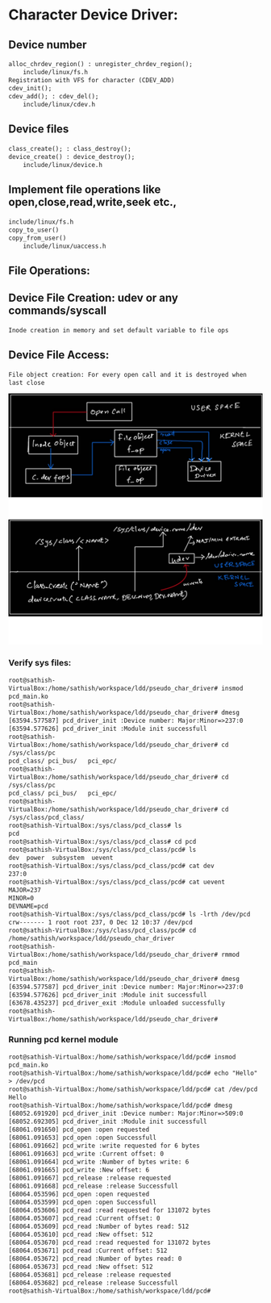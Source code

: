 # Character Device Driver:  
## Device number    
	alloc_chrdev_region() : unregister_chrdev_region();   
		include/linux/fs.h  
	Registration with VFS for character (CDEV_ADD)  
	cdev_init();  
	cdev_add(); : cdev_del();  
		include/linux/cdev.h  
## Device files  
	class_create(); : class_destroy();     
	device_create() : device_destroy();  
		include/linux/device.h
## Implement file operations like open,close,read,write,seek etc.,  
	include/linux/fs.h  
	copy_to_user()  
	copy_from_user()  
		include/linux/uaccess.h  
  
## File Operations:  
## Device File Creation: udev or any commands/syscall  
	Inode creation in memory and set default variable to file ops  
## Device File Access:  
	File object creation: For every open call and it is destroyed when last close  

![Screenshot](fops1.jpg)
![Screenshot](udev.jpg)

### Verify sys files:
```
root@sathish-VirtualBox:/home/sathish/workspace/ldd/pseudo_char_driver# insmod pcd_main.ko
root@sathish-VirtualBox:/home/sathish/workspace/ldd/pseudo_char_driver# dmesg
[63594.577587] pcd_driver_init :Device number: Major:Minor=>237:0
[63594.577626] pcd_driver_init :Module init successfull
root@sathish-VirtualBox:/home/sathish/workspace/ldd/pseudo_char_driver# cd /sys/class/pc
pcd_class/ pci_bus/   pci_epc/
root@sathish-VirtualBox:/home/sathish/workspace/ldd/pseudo_char_driver# cd /sys/class/pc
pcd_class/ pci_bus/   pci_epc/
root@sathish-VirtualBox:/home/sathish/workspace/ldd/pseudo_char_driver# cd /sys/class/pcd_class/
root@sathish-VirtualBox:/sys/class/pcd_class# ls
pcd
root@sathish-VirtualBox:/sys/class/pcd_class# cd pcd
root@sathish-VirtualBox:/sys/class/pcd_class/pcd# ls
dev  power  subsystem  uevent
root@sathish-VirtualBox:/sys/class/pcd_class/pcd# cat dev
237:0
root@sathish-VirtualBox:/sys/class/pcd_class/pcd# cat uevent
MAJOR=237
MINOR=0
DEVNAME=pcd
root@sathish-VirtualBox:/sys/class/pcd_class/pcd# ls -lrth /dev/pcd
crw------- 1 root root 237, 0 Dec 12 10:37 /dev/pcd
root@sathish-VirtualBox:/sys/class/pcd_class/pcd# cd /home/sathish/workspace/ldd/pseudo_char_driver
root@sathish-VirtualBox:/home/sathish/workspace/ldd/pseudo_char_driver# rmmod pcd_main
root@sathish-VirtualBox:/home/sathish/workspace/ldd/pseudo_char_driver# dmesg
[63594.577587] pcd_driver_init :Device number: Major:Minor=>237:0
[63594.577626] pcd_driver_init :Module init successfull
[63678.435237] pcd_driver_exit :Module unloaded successfully
root@sathish-VirtualBox:/home/sathish/workspace/ldd/pseudo_char_driver#
```
### Running pcd kernel module
```
root@sathish-VirtualBox:/home/sathish/workspace/ldd/pcd# insmod pcd_main.ko
root@sathish-VirtualBox:/home/sathish/workspace/ldd/pcd# echo "Hello" > /dev/pcd
root@sathish-VirtualBox:/home/sathish/workspace/ldd/pcd# cat /dev/pcd
Hello
root@sathish-VirtualBox:/home/sathish/workspace/ldd/pcd# dmesg
[68052.691920] pcd_driver_init :Device number: Major:Minor=>509:0
[68052.692305] pcd_driver_init :Module init successfull
[68061.091650] pcd_open :open requested
[68061.091653] pcd_open :open Successfull
[68061.091662] pcd_write :write requested for 6 bytes
[68061.091663] pcd_write :Current offset: 0
[68061.091664] pcd_write :Number of bytes write: 6
[68061.091665] pcd_write :New offset: 6
[68061.091667] pcd_release :release requested
[68061.091668] pcd_release :release Successfull
[68064.053596] pcd_open :open requested
[68064.053599] pcd_open :open Successfull
[68064.053606] pcd_read :read requested for 131072 bytes
[68064.053607] pcd_read :Current offset: 0
[68064.053609] pcd_read :Number of bytes read: 512
[68064.053610] pcd_read :New offset: 512
[68064.053670] pcd_read :read requested for 131072 bytes
[68064.053671] pcd_read :Current offset: 512
[68064.053672] pcd_read :Number of bytes read: 0
[68064.053673] pcd_read :New offset: 512
[68064.053681] pcd_release :release requested
[68064.053682] pcd_release :release Successfull
root@sathish-VirtualBox:/home/sathish/workspace/ldd/pcd#
```
